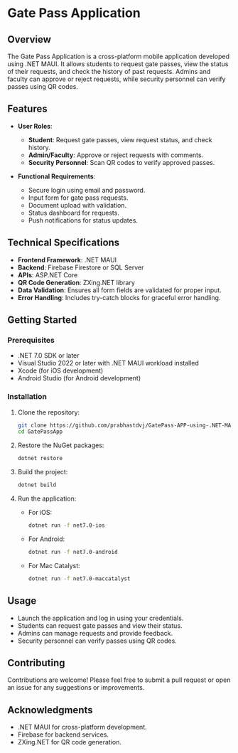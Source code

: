 # Gate Pass Application

## Overview
The Gate Pass Application is a cross-platform mobile application developed using .NET MAUI. It allows students to request gate passes, view the status of their requests, and check the history of past requests. Admins and faculty can approve or reject requests, while security personnel can verify passes using QR codes.

## Features
- **User Roles**:
  - **Student**: Request gate passes, view request status, and check history.
  - **Admin/Faculty**: Approve or reject requests with comments.
  - **Security Personnel**: Scan QR codes to verify approved passes.

- **Functional Requirements**:
  - Secure login using email and password.
  - Input form for gate pass requests.
  - Document upload with validation.
  - Status dashboard for requests.
  - Push notifications for status updates.

## Technical Specifications
- **Frontend Framework**: .NET MAUI
- **Backend**: Firebase Firestore or SQL Server
- **APIs**: ASP.NET Core
- **QR Code Generation**: ZXing.NET library
- **Data Validation**: Ensures all form fields are validated for proper input.
- **Error Handling**: Includes try-catch blocks for graceful error handling.

## Getting Started

### Prerequisites
- .NET 7.0 SDK or later
- Visual Studio 2022 or later with .NET MAUI workload installed
- Xcode (for iOS development)
- Android Studio (for Android development)

### Installation
1. Clone the repository:
   ```bash
   git clone https://github.com/prabhastdvj/GatePass-APP-using-.NET-MAUI.git
   cd GatePassApp
   ```

2. Restore the NuGet packages:
   ```bash
   dotnet restore
   ```

3. Build the project:
   ```bash
   dotnet build
   ```

4. Run the application:
   - For iOS:
     ```bash
     dotnet run -f net7.0-ios
     ```
   - For Android:
     ```bash
     dotnet run -f net7.0-android
     ```
   - For Mac Catalyst:
     ```bash
     dotnet run -f net7.0-maccatalyst
     ```

## Usage
- Launch the application and log in using your credentials.
- Students can request gate passes and view their status.
- Admins can manage requests and provide feedback.
- Security personnel can verify passes using QR codes.

## Contributing
Contributions are welcome! Please feel free to submit a pull request or open an issue for any suggestions or improvements.


## Acknowledgments
- .NET MAUI for cross-platform development.
- Firebase for backend services.
- ZXing.NET for QR code generation.
